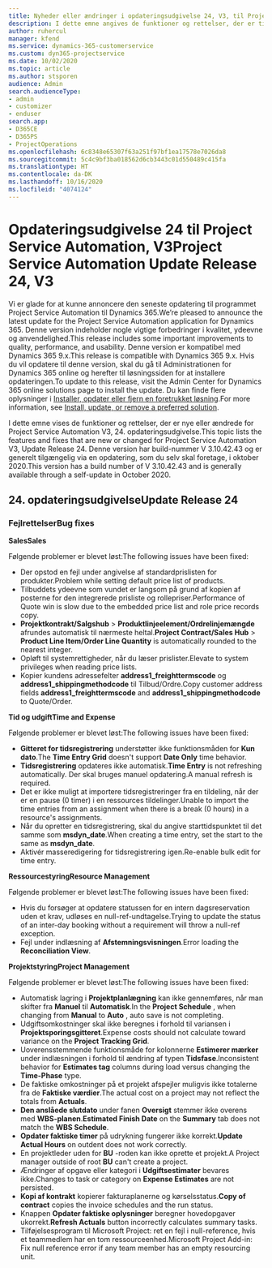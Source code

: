 ```yaml
---
title: Nyheder eller ændringer i opdateringsudgivelse 24, V3, til Project Service Automation
description: I dette emne angives de funktioner og rettelser, der er tilgængelige til Project Service Automation, opdateringsudgivelse 24, V3.
author: ruhercul
manager: kfend
ms.service: dynamics-365-customerservice
ms.custom: dyn365-projectservice
ms.date: 10/02/2020
ms.topic: article
ms.author: stsporen
audience: Admin
search.audienceType:
- admin
- customizer
- enduser
search.app:
- D365CE
- D365PS
- ProjectOperations
ms.openlocfilehash: 6c8348e65307f63a251f97bf1ea17578e7026da8
ms.sourcegitcommit: 5c4c9bf3ba018562d6cb3443c01d550489c415fa
ms.translationtype: HT
ms.contentlocale: da-DK
ms.lasthandoff: 10/16/2020
ms.locfileid: "4074124"
---
```

# <a name="project-service-automation-update-release-24-v3"></a><span data-ttu-id="d55b2-103">Opdateringsudgivelse 24 til Project Service Automation, V3</span><span class="sxs-lookup"><span data-stu-id="d55b2-103">Project Service Automation Update Release 24, V3</span></span>

<span data-ttu-id="d55b2-104">Vi er glade for at kunne annoncere den seneste opdatering til programmet Project Service Automation til Dynamics 365.</span><span class="sxs-lookup"><span data-stu-id="d55b2-104">We’re pleased to announce the latest update for the Project Service Automation application for Dynamics 365.</span></span> <span data-ttu-id="d55b2-105">Denne version indeholder nogle vigtige forbedringer i kvalitet, ydeevne og anvendelighed.</span><span class="sxs-lookup"><span data-stu-id="d55b2-105">This release includes some important improvements to quality, performance, and usability.</span></span> <span data-ttu-id="d55b2-106">Denne version er kompatibel med Dynamics 365 9.x.</span><span class="sxs-lookup"><span data-stu-id="d55b2-106">This release is compatible with Dynamics 365 9.x.</span></span> <span data-ttu-id="d55b2-107">Hvis du vil opdatere til denne version, skal du gå til Administrationen for Dynamics 365 online og herefter til løsningssiden for at installere opdateringen.</span><span class="sxs-lookup"><span data-stu-id="d55b2-107">To update to this release, visit the Admin Center for Dynamics 365 online solutions page to install the update.</span></span> <span data-ttu-id="d55b2-108">Du kan finde flere oplysninger i [Installer, opdater eller fjern en foretrukket løsning](https://docs.microsoft.com/power-platform/admin/install-remove-preferred-solution).</span><span class="sxs-lookup"><span data-stu-id="d55b2-108">For more information, see [Install, update, or remove a preferred solution](https://docs.microsoft.com/power-platform/admin/install-remove-preferred-solution).</span></span>

<span data-ttu-id="d55b2-109">I dette emne vises de funktioner og rettelser, der er nye eller ændrede for Project Service Automation V3, 24. opdateringsudgivelse.</span><span class="sxs-lookup"><span data-stu-id="d55b2-109">This topic lists the features and fixes that are new or changed for Project Service Automation V3, Update Release 24.</span></span> <span data-ttu-id="d55b2-110">Denne version har build-nummer V 3.10.42.43 og er generelt tilgængelig via en opdatering, som du selv skal foretage, i oktober 2020.</span><span class="sxs-lookup"><span data-stu-id="d55b2-110">This version has a build number of V 3.10.42.43 and is generally available through a self-update in October 2020.</span></span>

## <a name="update-release-24"></a><span data-ttu-id="d55b2-111">24. opdateringsudgivelse</span><span class="sxs-lookup"><span data-stu-id="d55b2-111">Update Release 24</span></span>

### <a name="bug-fixes"></a><span data-ttu-id="d55b2-112">Fejlrettelser</span><span class="sxs-lookup"><span data-stu-id="d55b2-112">Bug fixes</span></span>

<span data-ttu-id="d55b2-113">**Sales**</span><span class="sxs-lookup"><span data-stu-id="d55b2-113">**Sales**</span></span>

<span data-ttu-id="d55b2-114">Følgende problemer er blevet løst:</span><span class="sxs-lookup"><span data-stu-id="d55b2-114">The following issues have been fixed:</span></span>

- <span data-ttu-id="d55b2-115">Der opstod en fejl under angivelse af standardprislisten for produkter.</span><span class="sxs-lookup"><span data-stu-id="d55b2-115">Problem while setting default price list of products.</span></span>
- <span data-ttu-id="d55b2-116">Tilbuddets ydeevne som vundet er langsom på grund af kopien af posterne for den integrerede prisliste og rollepriser.</span><span class="sxs-lookup"><span data-stu-id="d55b2-116">Performance of Quote win is slow due to the embedded price list and role price records copy.</span></span>
- <span data-ttu-id="d55b2-117">**Projektkontrakt/Salgshub** > **Produktlinjeelement/Ordrelinjemængde** afrundes automatisk til nærmeste heltal.</span><span class="sxs-lookup"><span data-stu-id="d55b2-117">**Project Contract/Sales Hub** > **Product Line Item/Order Line Quantity** is automatically rounded to the nearest integer.</span></span>
- <span data-ttu-id="d55b2-118">Opløft til systemrettigheder, når du læser prislister.</span><span class="sxs-lookup"><span data-stu-id="d55b2-118">Elevate to system privileges when reading price lists.</span></span>
- <span data-ttu-id="d55b2-119">Kopier kundens adressefelter **address1_freighttermscode** og **address1_shippingmethodcode** til Tilbud/Ordre.</span><span class="sxs-lookup"><span data-stu-id="d55b2-119">Copy customer address fields **address1_freighttermscode** and **address1_shippingmethodcode** to Quote/Order.</span></span> 


<span data-ttu-id="d55b2-120">**Tid og udgift**</span><span class="sxs-lookup"><span data-stu-id="d55b2-120">**Time and Expense**</span></span>

<span data-ttu-id="d55b2-121">Følgende problemer er blevet løst:</span><span class="sxs-lookup"><span data-stu-id="d55b2-121">The following issues have been fixed:</span></span>

- <span data-ttu-id="d55b2-122">**Gitteret for tidsregistrering** understøtter ikke funktionsmåden for **Kun dato**.</span><span class="sxs-lookup"><span data-stu-id="d55b2-122">The **Time Entry Grid** doesn't support **Date Only** time behavior.</span></span>
- <span data-ttu-id="d55b2-123">**Tidsregistrering** opdateres ikke automatisk.</span><span class="sxs-lookup"><span data-stu-id="d55b2-123">**Time Entry** is not refreshing automatically.</span></span> <span data-ttu-id="d55b2-124">Der skal bruges manuel opdatering.</span><span class="sxs-lookup"><span data-stu-id="d55b2-124">A manual refresh is required.</span></span>
- <span data-ttu-id="d55b2-125">Det er ikke muligt at importere tidsregistreringer fra en tildeling, når der er en pause (0 timer) i en ressources tildelinger.</span><span class="sxs-lookup"><span data-stu-id="d55b2-125">Unable to import the time entries from an assignment when there is a break (0 hours) in a resource's assignments.</span></span>
- <span data-ttu-id="d55b2-126">Når du opretter en tidsregistrering, skal du angive starttidspunktet til det samme som **msdyn_date**.</span><span class="sxs-lookup"><span data-stu-id="d55b2-126">When creating a time entry, set the start to the same as **msdyn_date**.</span></span>
- <span data-ttu-id="d55b2-127">Aktivér masseredigering for tidsregistrering igen.</span><span class="sxs-lookup"><span data-stu-id="d55b2-127">Re-enable bulk edit for time entry.</span></span>

<span data-ttu-id="d55b2-128">**Ressourcestyring**</span><span class="sxs-lookup"><span data-stu-id="d55b2-128">**Resource Management**</span></span>

<span data-ttu-id="d55b2-129">Følgende problemer er blevet løst:</span><span class="sxs-lookup"><span data-stu-id="d55b2-129">The following issues have been fixed:</span></span>

- <span data-ttu-id="d55b2-130">Hvis du forsøger at opdatere statussen for en intern dagsreservation uden et krav, udløses en null-ref-undtagelse.</span><span class="sxs-lookup"><span data-stu-id="d55b2-130">Trying to update the status of an inter-day booking without a requirement will throw a null-ref exception.</span></span>
- <span data-ttu-id="d55b2-131">Fejl under indlæsning af **Afstemningsvisningen**.</span><span class="sxs-lookup"><span data-stu-id="d55b2-131">Error loading the **Reconciliation View**.</span></span>


<span data-ttu-id="d55b2-132">**Projektstyring**</span><span class="sxs-lookup"><span data-stu-id="d55b2-132">**Project Management**</span></span>

<span data-ttu-id="d55b2-133">Følgende problemer er blevet løst:</span><span class="sxs-lookup"><span data-stu-id="d55b2-133">The following issues have been fixed:</span></span>

- <span data-ttu-id="d55b2-134">Automatisk lagring i **Projektplanlægning** kan ikke gennemføres, når man skifter fra **Manuel** til **Automatisk**.</span><span class="sxs-lookup"><span data-stu-id="d55b2-134">In the **Project Schedule** , when changing from **Manual** to **Auto** , auto save is not completing.</span></span>
- <span data-ttu-id="d55b2-135">Udgiftsomkostninger skal ikke beregnes i forhold til variansen i **Projektsporingsgitteret**.</span><span class="sxs-lookup"><span data-stu-id="d55b2-135">Expense costs should not calculate toward variance on the **Project Tracking Grid**.</span></span>
- <span data-ttu-id="d55b2-136">Uoverensstemmende funktionsmåde for kolonnerne **Estimerer mærker** under indlæsningen i forhold til ændring af typen **Tidsfase**.</span><span class="sxs-lookup"><span data-stu-id="d55b2-136">Inconsistent behavior for **Estimates tag** columns during load versus changing the **Time-Phase** type.</span></span>
- <span data-ttu-id="d55b2-137">De faktiske omkostninger på et projekt afspejler muligvis ikke totalerne fra de **Faktiske værdier**.</span><span class="sxs-lookup"><span data-stu-id="d55b2-137">The actual cost on a project may not reflect the totals from **Actuals**.</span></span>
- <span data-ttu-id="d55b2-138">**Den anslåede slutdato** under fanen **Oversigt** stemmer ikke overens med **WBS-planen**.</span><span class="sxs-lookup"><span data-stu-id="d55b2-138">**Estimated Finish Date** on the **Summary** tab does not match the **WBS Schedule**.</span></span>
- <span data-ttu-id="d55b2-139">**Opdater faktiske timer** på udrykning fungerer ikke korrekt.</span><span class="sxs-lookup"><span data-stu-id="d55b2-139">**Update Actual Hours** on outdent does not work correctly.</span></span>
- <span data-ttu-id="d55b2-140">En projektleder uden for **BU** -roden kan ikke oprette et projekt.</span><span class="sxs-lookup"><span data-stu-id="d55b2-140">A Project manager outside of root **BU** can't create a project.</span></span>
- <span data-ttu-id="d55b2-141">Ændringer af opgave eller kategori i **Udgiftsestimater** bevares ikke.</span><span class="sxs-lookup"><span data-stu-id="d55b2-141">Changes to task or category on **Expense Estimates** are not persisted.</span></span>
- <span data-ttu-id="d55b2-142">**Kopi af kontrakt** kopierer fakturaplanerne og kørselsstatus.</span><span class="sxs-lookup"><span data-stu-id="d55b2-142">**Copy of contract** copies the invoice schedules and the run status.</span></span>
- <span data-ttu-id="d55b2-143">Knappen **Opdater faktiske oplysninger** beregner hovedopgaver ukorrekt.</span><span class="sxs-lookup"><span data-stu-id="d55b2-143">**Refresh Actuals** button incorrectly calculates summary tasks.</span></span>
- <span data-ttu-id="d55b2-144">Tilføjelsesprogram til Microsoft Project: ret en fejl i null-reference, hvis et teammedlem har en tom ressourceenhed.</span><span class="sxs-lookup"><span data-stu-id="d55b2-144">Microsoft Project Add-in: Fix null reference error if any team member has an empty resourcing unit.</span></span>

